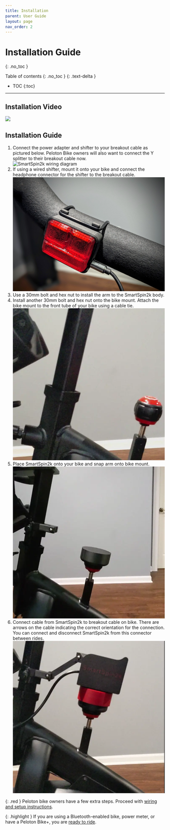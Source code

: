 ```yaml
---
title: Installation
parent: User Guide
layout: page
nav_order: 2
---
```

# Installation Guide
{: .no_toc }

Table of contents
{: .no_toc }
{: .text-delta }
- TOC
{:toc}
---


## Installation Video
![](https://www.youtube.com/watch?v=yVXgECHQq3w)

## Installation Guide
1. Connect the power adapter and shifter to your breakout cable as pictured below.  Peloton Bike owners will also want to connect the Y splitter to their 
breakout cable now.  
    ![SmartSpin2k wiring diagram](../images/wiring_diagram.svg)
1. If using a wired shifter, mount it onto your bike and connect the headphone connector for the shifter to the breakout cable.
    ![Wired shifter mounted on handlebar](../images/shifter.jpg)
1. Use a 30mm bolt and hex nut to install the arm to the SmartSpin2k body.
1. Install another 30mm bolt and hex nut onto the bike mount.  Attach the bike mount to the front tube of your bike using a cable tie.
    ![](../images/yoke_mounting.webp)
1. Place SmartSpin2k onto your bike and snap arm onto bike mount.
![Mount SS2K on Bike](../images/attach_smartspin2k.webp)
1. Connect cable from SmartSpin2k to breakout cable on bike.  There are arrows on the cable indicating the correct orientation for the connection. You can connect and disconnect SmartSpin2k from this connector between rides.
![DIN Connector](../images/breakout_cable.webp)

{: .red }
Peloton bike owners have a few extra steps.  Proceed with [wiring and setup instructions](peloton).

{: .highlight }
If you are using a Bluetooth-enabled bike, power meter, or have a Peloton Bike+, you are [ready to ride](initial-setup). 